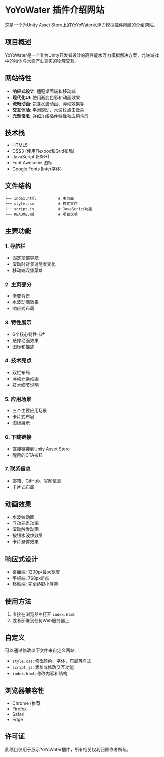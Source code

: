 # YoYoWater 插件介绍网站

这是一个为Unity Asset Store上的YoYoWater水浮力模拟插件创建的介绍网站。

## 项目概述

YoYoWater是一个专为Unity开发者设计的高性能水浮力模拟解决方案，允许游戏中的物体与水面产生真实的物理交互。

## 网站特性

- **响应式设计**: 适配桌面端和移动端
- **现代化UI**: 使用渐变色彩和动画效果
- **流畅动画**: 包含水波动画、浮动效果等
- **交互体验**: 平滑滚动、水波纹点击效果
- **完整信息**: 详细介绍插件特性和应用场景

## 技术栈

- HTML5
- CSS3 (使用Flexbox和Grid布局)
- JavaScript (ES6+)
- Font Awesome 图标
- Google Fonts (Inter字体)

## 文件结构

```
├── index.html          # 主页面
├── style.css           # 样式文件
├── script.js           # JavaScript功能
└── README.md           # 项目说明
```

## 主要功能

### 1. 导航栏
- 固定顶部导航
- 滚动时背景透明度变化
- 移动端汉堡菜单

### 2. 主页部分
- 渐变背景
- 水波动画效果
- 响应式布局

### 3. 特性展示
- 6个核心特性卡片
- 悬停动画效果
- 图标和描述

### 4. 技术亮点
- 双栏布局
- 浮动元素动画
- 技术细节说明

### 5. 应用场景
- 三个主要应用场景
- 卡片式布局
- 图标展示

### 6. 下载链接
- 直接链接到Unity Asset Store
- 醒目的CTA按钮

### 7. 联系信息
- 邮箱、GitHub、官网信息
- 卡片式布局

## 动画效果

- 水波纹动画
- 浮动元素动画
- 滚动触发动画
- 按钮水波纹效果
- 卡片悬停效果

## 响应式设计

- 桌面端: 1200px最大宽度
- 平板端: 768px断点
- 移动端: 完全适配小屏幕

## 使用方法

1. 直接在浏览器中打开 `index.html`
2. 或者部署到任何Web服务器上

## 自定义

可以通过修改以下文件来自定义网站:

- `style.css`: 修改颜色、字体、布局等样式
- `script.js`: 添加或修改交互功能
- `index.html`: 修改内容和结构

## 浏览器兼容性

- Chrome (推荐)
- Firefox
- Safari
- Edge

## 许可证

此项目仅用于展示YoYoWater插件，所有相关权利归原作者所有。
